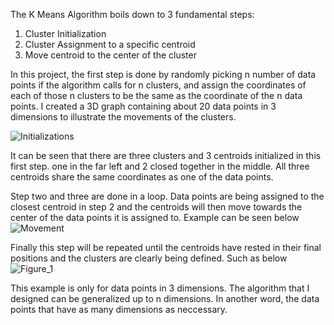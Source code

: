 The K Means Algorithm boils down to 3 fundamental steps:

1. Cluster Initialization
2. Cluster Assignment to a specific centroid
3. Move centroid to the center of the cluster

In this project, the first step is done by randomly picking n number of data points if the algorithm calls for n clusters, and assign the coordinates of each of those n clusters to be the same as the coordinate of the n data points. I created a 3D graph containing about 20 data points in 3 dimensions to illustrate the movements of the clusters.


![Initializations](https://user-images.githubusercontent.com/86145397/196065120-e31e875d-97ef-4a68-9029-a77ea212761d.png)

It can be seen that there are three clusters and 3 centroids initialized in this first step. one in the far left and 2 closed together in the middle. All three centroids share the same coordinates as one of the data points.

Step two and three are done in a loop. Data points are being assigned to the closest centroid in step 2 and the centroids will then move towards the center of the data points it is assigned to. Example can be seen below
![Movement](https://user-images.githubusercontent.com/86145397/196065502-de1cfa40-1a0d-4c2f-979a-a245d8b51c59.png)

Finally this step will be repeated until the centroids have rested in their final positions and the clusters are clearly being defined. Such as below
![Figure_1](https://user-images.githubusercontent.com/86145397/196065549-f739a94b-60b9-4597-aecf-4939f8e5f766.png)


This example is only for data points in 3 dimensions. The algorithm that I designed can be generalized up to n dimensions. In another word, the data points that have as many dimensions as neccessary.
